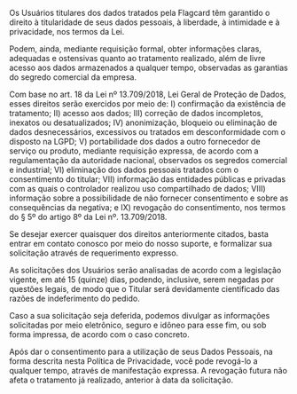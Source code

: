 Os Usuários titulares dos dados tratados pela Flagcard têm garantido o direito à titularidade de seus dados pessoais, à liberdade, à intimidade e à privacidade, nos termos da Lei. 

Podem, ainda, mediante requisição formal, obter informações claras, adequadas e ostensivas quanto ao tratamento realizado, além de livre acesso aos dados armazenados a qualquer tempo, observadas as garantias do segredo comercial da empresa. 

Com base no art. 18 da Lei nº 13.709/2018, Lei Geral de Proteção de Dados, esses direitos serão exercidos por meio de: I) confirmação da existência de tratamento; II) acesso aos dados; III) correção de dados incompletos, inexatos ou desatualizados; IV) anonimização, bloqueio ou eliminação de dados desnecessários, excessivos ou tratados em desconformidade com o disposto na LGPD; V) portabilidade dos dados a outro fornecedor de serviço ou produto, mediante requisição expressa, de acordo com a regulamentação da autoridade nacional, observados os segredos comercial e industrial; VI) eliminação dos dados pessoais tratados com o consentimento do titular; VII) informação das entidades públicas e privadas com as quais o controlador realizou uso compartilhado de dados; VIII) informação sobre a possibilidade de não fornecer consentimento e sobre as consequências da negativa; e IX) revogação do consentimento, nos termos do § 5º do artigo 8º da Lei nº. 13.709/2018.

Se desejar exercer quaisquer dos direitos anteriormente citados, basta entrar em contato conosco por meio do nosso suporte, e formalizar sua solicitação através de requerimento expresso.

As solicitações dos Usuários serão analisadas de acordo com a legislação vigente, em até 15 (quinze) dias, podendo, inclusive, serem negadas por questões legais, de modo que o Titular será devidamente cientificado das razões de indeferimento do pedido.

Caso a sua solicitação seja deferida, podemos divulgar as informações solicitadas por meio eletrônico, seguro e idôneo para esse fim, ou sob forma impressa, de acordo com o caso concreto. 

Após dar o consentimento para a utilização de seus Dados Pessoais, na forma descrita nesta Política de Privacidade, você pode revogá-lo a qualquer tempo, através de manifestação expressa. A revogação futura não afeta o tratamento já realizado, anterior à data da solicitação.  
